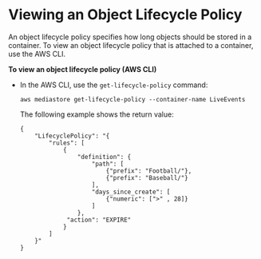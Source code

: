 # Viewing an Object Lifecycle Policy<a name="policies-object-lifecycle-view"></a>

An object lifecycle policy specifies how long objects should be stored in a container\. To view an object lifecycle policy that is attached to a container, use the AWS CLI\. 

**To view an object lifecycle policy \(AWS CLI\)**
+ In the AWS CLI, use the `get-lifecycle-policy` command:

  ```
  aws mediastore get-lifecycle-policy --container-name LiveEvents
  ```

  The following example shows the return value:

  ```
  {
      "LifecyclePolicy": "{
          "rules": [
              {
                  "definition": {
                      "path": [ 
                          {"prefix": "Football/"}, 
                          {"prefix": "Baseball/"}
                      ],
                      "days_since_create": [
                          {"numeric": [">" , 28]}
                      ]
                  },
               "action": "EXPIRE"
              }
          ]
      }"
  }
  ```